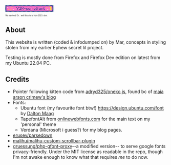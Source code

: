 <div class="derivi-twivi"><img src="/assets/img/badges/y2k-compliant.gif" alt="Y2K-compliant" class="badge" loading="lazy" widht="10em" title="Internet badge saying 'Ý2K-compliant'."><p style="font-size: 0.4em">We survived! Or... well this site is from 2023. uhm.</p></div>

## About

This website is written (coded & infodumped on) by Mar, concepts in styling stolen from my earlier Ephew secret lil project.

Testing is mostly done from Firefox and Firefox Dev edition on latest from my Ubuntu 22.04 PC.

## Credits

- Pointer following kitten code from [adryd325/oneko.js](https://github.com/adryd325/oneko.js), found bc of [maia arson crimew's blog](https://maia.crimew.gay/)
- Fonts:
    - Ubuntu font (my favourite font btw!) <https://design.ubuntu.com/font> by [Dalton Maag](https://fonts.google.com/?query=Dalton+Maag)
    - TapefontAlt from [onlinewebfonts.com](https://www.onlinewebfonts.com/download/e4a616ec566614dd7e09383029250aeb) for the main text on my 'personal' theme
    - Verdana (Microsoft i guess?) for my blog pages.
- [erusev/parsedown](https://parsedown.org/)
- [malihu/malihu-custom-scrollbar-plugin](https://github.com/malihu/malihu-custom-scrollbar-plugin)
- [gruessung/php-gfont-proxy](https://github.com/gruessung/php-gfont-proxy)--a modified version-- to serve google fonts privacy-friendly. Under the MIT license as readable in the repo, though I'm not awake enough to know what that requires _me_ to do now.